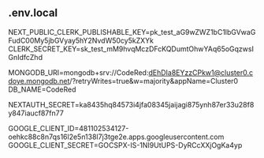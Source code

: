 ## .env.local

NEXT_PUBLIC_CLERK_PUBLISHABLE_KEY=pk_test_aG9wZWZ1bC1lbGVwaGFudC00My5jbGVyay5hY2NvdW50cy5kZXYk
CLERK_SECRET_KEY=sk_test_mM9hvqMczDFcKQDumtOhwYAq65oGqzwsIGnIdfcZhd

MONGODB_URI=mongodb+srv://CodeRed:dEhDIa8EYzzCPkw1@cluster0.cdoye.mongodb.net/?retryWrites=true&w=majority&appName=Cluster0
DB_NAME=CodeRed 

NEXTAUTH_SECRET=ka8435hq84573i4jfa08345jaijagi875ynh87er33u28f8y847iaucf87fn77

GOOGLE_CLIENT_ID=481102534127-oehkc88c8n7qs16l2e5n138l7j3tge2e.apps.googleusercontent.com
GOOGLE_CLIENT_SECRET=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